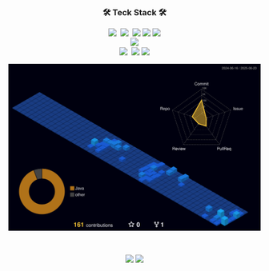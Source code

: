 <div align="center">
  
<!-- <img src="https://capsule-render.vercel.app/api?type=waving&color=auto&height=200&section=header&text=mmi-ing GitHub&fontSize=90" /> -->

<h3 align="center">🛠 Teck Stack 🛠</h3>
<p align="center">
  <img src="https://img.shields.io/badge/Python-white?style=flat&logo=Python&logoColor=#3776AB"/></a>&nbsp
<!--   <img src="https://img.shields.io/badge/Markdown-000000?style=flat&logo=Markdown&logoColor=white"/> -->
  <img src="https://img.shields.io/badge/JavaScript-F7DF1E?style=flat&logo=JavaScript&logoColor=white"/></a>&nbsp</a>
  <img src="https://img.shields.io/badge/Node.js-339933?style=flat-square&logo=Node.js&logoColor=white"/>
  <img src="https://img.shields.io/badge/React-61DAFB?style=flat-square&logo=React&logoColor=black"/>
  <img src="https://img.shields.io/badge/React Native-61DAFB?style=flat-square&logo=React&logoColor=black"/>
  <br>
<!--   <img src="https://img.shields.io/badge/MySQL-4479A1?style=flat&logo=MySQL&logoColor=white"/></a>&nbsp -->
<!--   <img src="https://img.shields.io/badge/Docker-2496ED?style=flat&logo=Docker&logoColor=white"/></a>&nbsp -->
<!--   <img src="https://img.shields.io/badge/Android Studio-3DDC84?style=flat&logo=Android Studio&logoColor=white"/></a>&nbsp -->
  <img src="https://img.shields.io/badge/Expo-000000?style=flat-square&logo=Expo&logoColor=white"/>
<!--   <img src="https://img.shields.io/badge/Figma-F24E1E?style=flat&logo=Figma&logoColor=white"/></a>&nbsp -->
  <br>
  <img src="https://img.shields.io/badge/GitHub-gray?style=flat&logo=GitHub&logoColor=black"/></a>&nbsp
<!--   <img src="https://img.shields.io/badge/Git-blue?style=flat&logo=Git&logoColor=F05032"/></a> -->
  <img src="https://img.shields.io/badge/Arduino-00979D?style=flat&logo=Arduino&logoColor=white"/>
  <img src="https://img.shields.io/badge/RPi-A22846?style=flat&logo=Raspberry-Pi&logoColor=white"/>
</p>

![3D Profile](./profile-3d-contrib/profile-night-view.svg)



<br>

![](https://github.com/mmi-ing/github-stats-transparent/blob/output/generated/overview.svg)
![](https://github.com/mmi-ing/github-stats-transparent/blob/output/generated/languages.svg)


</div>
